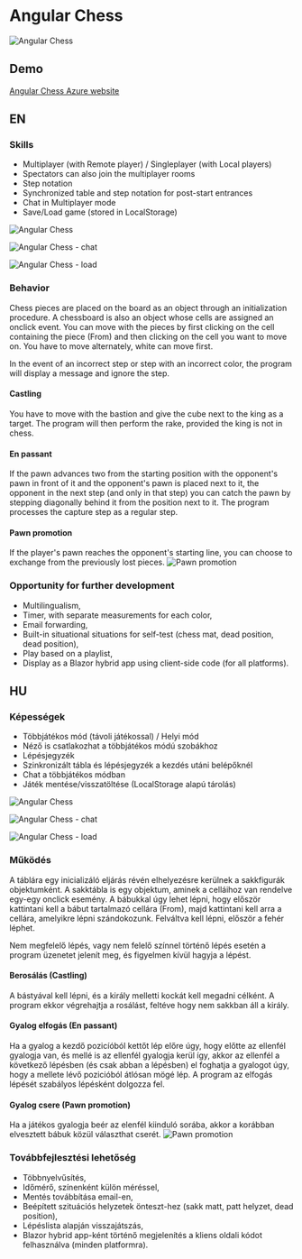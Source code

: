 # Angular Chess

![Angular Chess](/angular-chess/src/assets/chess_3.PNG)

## Demo

[Angular Chess Azure website](http://angular-chess.azurewebsites.net)

## EN 

### Skills

- Multiplayer (with Remote player) / Singleplayer (with Local players)
- Spectators can also join the multiplayer rooms
- Step notation
- Synchronized table and step notation for post-start entrances
- Chat in Multiplayer mode 
- Save/Load game (stored in LocalStorage)

![Angular Chess](/angular-chess/src/assets/chess_5.PNG)

![Angular Chess - chat](/angular-chess/src/assets/chess_6.PNG)

![Angular Chess - load](/angular-chess/src/assets/chess_7.PNG)

### Behavior

Chess pieces are placed on the board as an object through an initialization procedure.
A chessboard is also an object whose cells are assigned an onclick event.
You can move with the pieces by first clicking on the cell containing the piece (From) and then clicking on the cell you want to move on.
You have to move alternately, white can move first.

In the event of an incorrect step or step with an incorrect color, the program will display a message and ignore the step.

#### Castling

You have to move with the bastion and give the cube next to the king as a target. The program will then perform the rake, provided the king is not in chess.

#### En passant
If the pawn advances two from the starting position with the opponent's pawn in front of it and the opponent's pawn is placed next to it, the opponent in the next step (and
only in that step) you can catch the pawn by stepping diagonally behind it from the position next to it. The program processes the capture step as a regular step.

#### Pawn promotion
If the player's pawn reaches the opponent's starting line, you can choose to exchange from the previously lost pieces.
![Pawn promotion](/angular-chess/src/assets/chess_4.PNG)

### Opportunity for further development

- Multilingualism,
- Timer, with separate measurements for each color,
- Email forwarding,
- Built-in situational situations for self-test (chess mat, dead position, dead position),
- Play based on a playlist,
- Display as a Blazor hybrid app using client-side code (for all platforms).

## HU 

### Képességek

- Többjátékos mód (távoli játékossal) / Helyi mód
- Néző is csatlakozhat a többjátékos módú szobákhoz
- Lépésjegyzék
- Szinkronizált tábla és lépésjegyzék a kezdés utáni belépőknél
- Chat a többjátékos módban
- Játék mentése/visszatöltése (LocalStorage alapú tárolás)

![Angular Chess](/angular-chess/src/assets/chess_5.PNG)

![Angular Chess - chat](/angular-chess/src/assets/chess_6.PNG)

![Angular Chess - load](/angular-chess/src/assets/chess_7.PNG)

### Működés

A táblára egy inicializáló eljárás révén elhelyezésre kerülnek a sakkfigurák objektumként.
A sakktábla is egy objektum, aminek a celláihoz van rendelve egy-egy onclick esemény.
A bábukkal úgy lehet lépni, hogy először kattintani kell a bábut tartalmazó cellára (From), majd kattintani kell arra a cellára, amelyikre lépni szándokozunk.
Felváltva kell lépni, először a fehér léphet.

Nem megfelelő lépés, vagy nem felelő színnel történő lépés esetén a program üzenetet jelenít meg, és figyelmen kívül hagyja a lépést.

#### Berosálás (Castling)

A bástyával kell lépni, és a király melletti kockát kell megadni célként. A program ekkor végrehajtja a rosálást, feltéve hogy nem sakkban áll a király.

#### Gyalog elfogás (En passant)
Ha a gyalog a kezdő pozicíóból kettőt lép előre úgy, hogy előtte az ellenfél gyalogja van, és mellé is az ellenfél gyalogja kerül így, akkor az ellenfél a következő lépésben (és 
csak abban a lépésben) el foghatja a gyalogot úgy, hogy a mellete lévő pozicióból átlósan mögé lép. A program az elfogás lépését szabályos lépésként dolgozza fel.

#### Gyalog csere (Pawn promotion)
Ha a játékos gyalogja beér az elenfél kiinduló sorába, akkor a korábban elvesztett bábuk közül választhat cserét.
![Pawn promotion](/angular-chess/src/assets/chess_4.PNG)

### Továbbfejlesztési lehetőség

- Többnyelvűsítés,
- Időmérő, színenként külön méréssel,
- Mentés továbbítása email-en,
- Beépített szituációs helyzetek önteszt-hez (sakk matt, patt helyzet, dead position),
- Lépéslista alapján visszajátszás,
- Blazor hybrid app-ként történő megjelenítés a kliens oldali kódot felhasználva (minden platformra).
 